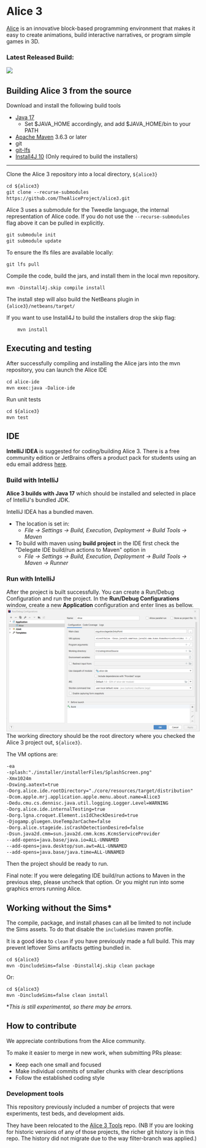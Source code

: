 # Alice 3

[Alice](https://www.alice.org) is an innovative block-based programming environment that makes it easy to create animations, build interactive narratives, or program simple games in 3D.

### Latest Released Build:

[![](https://img.shields.io/badge/3.7-green.svg)](https://www.alice.org/get-alice/alice-3/)

## Building Alice 3 from the source

Download and install the following build tools
* [Java 17](https://www.oracle.com/java/technologies/downloads/#JDK17)
  * Set $JAVA_HOME accordingly, and add $JAVA_HOME/bin to your PATH
* [Apache Maven](https://maven.apache.org/install.html) 3.6.3 or later
* git
* [git-lfs](https://help.github.com/en/articles/installing-git-large-file-storage)
* [Install4J 10](https://www.ej-technologies.com/products/install4j/overview.html) (Only required to build the installers)

---

Clone the Alice 3 repository into a local directory, `${alice3}`

    cd ${alice3}
    git clone --recurse-submodules https://github.com/TheAliceProject/alice3.git
    
Alice 3 uses a submodule for the Tweedle language, the internal representation of Alice code.
If you do not use the `--recurse-submodules` flag above it can be pulled in explicitly.

    git submodule init
    git submodule update

To ensure the lfs files are available locally:

    git lfs pull 

Compile the code, build the jars, and install them in the local mvn repository.

    mvn -Dinstall4j.skip compile install

The install step will also build the NetBeans plugin in `{alice3}/netbeans/target/`

If you want to use Install4J to build the installers drop the skip flag:

        mvn install

## Executing and testing

After successfully compiling and installing the Alice jars into the mvn repository, you can launch the Alice IDE

    cd alice-ide
    mvn exec:java -Dalice-ide

Run unit tests

    cd ${alice3}
    mvn test

## IDE
**IntelliJ IDEA** is suggested for coding/building Alice 3. There is a free community edition
or JetBrains offers a product pack for students using an edu email address [here](https://www.jetbrains.com/community/education/#students
).

### Build with IntelliJ

**Alice 3 builds with Java 17** which should be installed and selected in place of IntelliJ's bundled JDK.

IntelliJ IDEA has a bundled maven.
* The location is set in:
  * *File -> Settings -> Build, Execution, Deployment -> Build Tools -> Maven*
* To build with maven using **build project** in the IDE first check the "Delegate IDE build/run actions to Maven" option in
  * *File -> Settings -> Build, Execution, Deployment -> Build Tools -> Maven -> Runner*

### Run with IntelliJ
After the project is built successfully. You can create a Run/Debug Configuration and run the project.
In the **Run/Debug Configurations** window, create a new **Application** configuration and enter lines as bellow.
![New Application Configuration](docs/images/IDELaunchAlice.png)
The working directory should be the root directory where you checked the Alice 3 project out, `${alice3}`.

The VM options are:

    -ea
    -splash:"./installer/installerFiles/SplashScreen.png"
    -Xmx1024m
    -Dswing.aatext=true
    -Dorg.alice.ide.rootDirectory="./core/resources/target/distribution"
    -Dcom.apple.mrj.application.apple.menu.about.name=Alice3
    -Dedu.cmu.cs.dennisc.java.util.logging.Logger.Level=WARNING
    -Dorg.alice.ide.internalTesting=true
    -Dorg.lgna.croquet.Element.isIdCheckDesired=true
    -Djogamp.gluegen.UseTempJarCache=false
    -Dorg.alice.stageide.isCrashDetectionDesired=false
    -Dsun.java2d.cmm=sun.java2d.cmm.kcms.KcmsServiceProvider
    --add-opens=java.base/java.io=ALL-UNNAMED
    --add-opens=java.desktop/sun.awt=ALL-UNNAMED
    --add-opens=java.base/java.time=ALL-UNNAMED

Then the project should be ready to run.

Final note: If you were delegating IDE build/run actions to Maven in the previous step, please uncheck that option. Or you might run into some graphics errors running Alice.

## Working without the Sims*

The compile, package, and install phases can all be limited to not include the Sims assets.
To do that disable the `includeSims` maven profile.

It is a good idea to `clean` if you have previously made a full build.
This may prevent leftover Sims artifacts getting bundled in.

    cd ${alice3}
    mvn -DincludeSims=false -Dinstall4j.skip clean package
Or:

    cd ${alice3}
    mvn -DincludeSims=false clean install


**This is still experimental, so there may be errors.*

## How to contribute

We appreciate contributions from the Alice community.

To make it easier to merge in new work, when submitting PRs please:
* Keep each one small and focused
* Make individual commits of smaller chunks with clear descriptions
* Follow the established coding style

### Development tools

This repository previously included a number of projects that were experiments, test beds, and development aids.

They have been relocated to the [Alice 3 Tools](https://github.com/TheAliceProject/alice3-tools) repo.
(NB If you are looking for historic versions of any of those projects, the richer git history is in this repo. The history did not migrate due to the way filter-branch was applied.)
